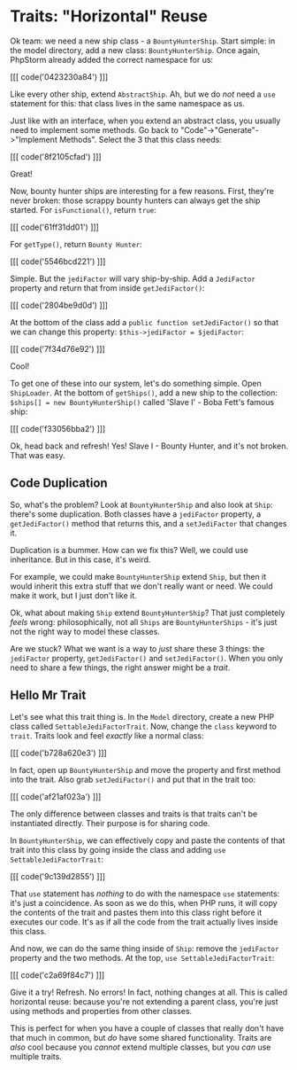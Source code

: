 # Traits: "Horizontal" Reuse

Ok team: we need a new ship class - a `BountyHunterShip`. Start simple: in the
model directory, add a new class: `BountyHunterShip`. Once again, PhpStorm already
added the correct namespace for us:

[[[ code('0423230a84') ]]]

Like every other ship, extend `AbstractShip`. Ah, but we do *not* need a `use` statement
for this: that class lives in the same namespace as us.

Just like with an interface, when you extend an abstract class, you usually need
to implement some methods. Go back to "Code"->"Generate"->"Implement Methods". Select
the 3 that this class needs:

[[[ code('8f2105cfad') ]]]

Great!

Now, bounty hunter ships are interesting for a few reasons. First, they're never broken:
those scrappy bounty hunters can always get the ship started. For `isFunctional()`, return
`true`:

[[[ code('61ff31dd01') ]]]

For `getType()`, return `Bounty Hunter`:

[[[ code('5546bcd221') ]]]

Simple. But the `jediFactor` will vary ship-by-ship. Add a `JediFactor` property
and return that from inside `getJediFactor()`:

[[[ code('2804be9d0d') ]]]

At the bottom of the class add a `public function setJediFactor()` so that we can
change this property: `$this->jediFactor = $jediFactor`:

[[[ code('7f34d76e92') ]]]

Cool!

To get one of these into our system, let's do something simple. Open `ShipLoader`.
At the bottom of `getShips()`, add a new ship to the collection:
`$ships[] = new BountyHunterShip()` called 'Slave I' - Boba Fett's famous ship:

[[[ code('f33056bba2') ]]]

Ok, head back and refresh! Yes! Slave I - Bounty Hunter, and it's not broken. That
was easy.

## Code Duplication

So, what's the problem? Look at `BountyHunterShip` and also look at `Ship`: there's
some duplication. Both classes have a `jediFactor` property, a `getJediFactor()`
method that returns this, and a `setJediFactor` that changes it.

Duplication is a bummer. How can we fix this? Well, we could use inheritance. But
in this case, it's weird.

For example, we could make `BountyHunterShip` extend `Ship`, but then it would inherit
this extra stuff that we don't really want or need. We could make it work, but I
just don't like it.

Ok, what about making `Ship` extend `BountyHunterShip`? That just completely *feels*
wrong: philosophically, not all `Ships` are `BountyHunterShips` - it's just not the
right way to model these classes.

Are we stuck? What we want is a way to *just* share these 3 things: the `jediFactor`
property, `getJediFactor()` and `setJediFactor()`. When you only need to share a
few things, the right answer might be a *trait*.

## Hello Mr Trait

Let's see what this trait thing is. In the `Model` directory, create a new PHP class
called `SettableJediFactorTrait`. Now, change the `class` keyword to `trait`. Traits
look and feel *exactly* like a normal class:

[[[ code('b728a620e3') ]]]

In fact, open up `BountyHunterShip` and move the property and first method into the
trait. Also grab `setJediFactor()` and put that in the trait too:

[[[ code('af21af023a') ]]]

The only difference between classes and traits is that traits can't be instantiated
directly. Their purpose is for sharing code.

In `BountyHunterShip`, we can effectively copy and paste the contents of that
trait into this class by going inside the class and adding `use SettableJediFactorTrait`:

[[[ code('9c139d2855') ]]]

That `use` statement has *nothing* to do with the  namespace `use` statements: it's
just a coincidence. As soon as we do this, when PHP runs, it will copy the contents
of the trait and pastes them into this class right before it executes our code. It's
as if all the code from the trait actually lives inside this class.

And now, we can do the same thing inside of `Ship`: remove the `jediFactor` property
and the two methods. At the top, `use SettableJediFactorTrait`:

[[[ code('c2a69f84c7') ]]]

Give it a try! Refresh. No errors! In fact, nothing changes at all. This is called
horizontal reuse: because you're not extending a parent class, you're just using methods
and properties from other classes.

This is perfect for when you have a couple of classes that really don't have that
much in common, but *do* have some shared functionality. Traits are *also* cool because
you *cannot* extend multiple classes, but you *can* use multiple traits.
